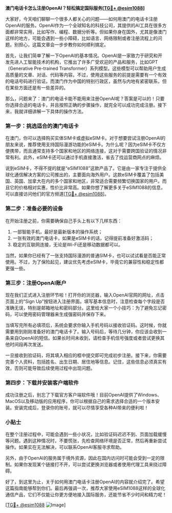 **澳门电话卡怎么注册OpenAI？轻松搞定国际服务[[TG💪+ @esim1088](https://t.me/s/esim1088)]**

大家好，今天咱们聊聊一个很多人都关心的问题——如何用澳门的电话卡注册OpenAI的服务。OpenAI作为一个全球知名的科技公司，其提供的AI工具在很多方面都非常实用，比如写作、编程、数据分析等。但如果你身在国外，尤其是像澳门这样的地方，可能会遇到一些小障碍，比如语言、网络限制或者注册流程上的问题。别担心，这篇文章会一步步教你如何顺利搞定。

首先，让我们简单了解一下OpenAI的基本情况。OpenAI是一家致力于研究和开发先进人工智能技术的机构，它推出了许多广受欢迎的产品和服务，比如GPT（Generative Pre-trained Transformer）系列模型。这些模型可以帮助用户生成高质量的文章、对话、代码等内容。不过，使用这些服务的前提是需要有一个有效的电话号码进行验证。而澳门作为中国的特别行政区，虽然与内地有紧密联系，但在某些方面还是有一些差异的。

那么，问题来了：澳门的电话卡能不能用来注册OpenAI呢？答案是可以的！只要你选择合适的电话卡，并且按照正确的步骤操作，就完全可以成功完成注册。接下来，我就详细讲解一下具体的操作方法。

### 第一步：挑选适合的澳门电话卡

在澳门，你可以选择购买实体SIM卡或虚拟eSIM卡。对于想要尝试注册OpenAI的朋友来说，推荐使用支持国际漫游功能的eSIM卡。为什么呢？因为eSIM卡不仅方便携带，而且通常支持多个国家和地区的网络连接，这对于需要跨国验证的情况非常有利。此外，eSIM卡还可以通过手机直接激活，省去了找运营商网点的麻烦。

说到eSIM卡，不得不提的就是“eSIM1088”这款产品了。它是由一家专注于提供全球化通信解决方案的公司推出的，主要面向海外用户。这款eSIM卡覆盖了包括美国、英国、加拿大在内的多个国家和地区，非常适合需要频繁切换国家的用户。而且它的价格相对实惠，性价比非常高。如果你想了解更多关于eSIM1088的信息，可以直接访问他们的官方频道[[TG💪+ @esim1088](https://t.me/s/esim1088)]。

### 第二步：准备必要的设备

在开始注册之前，你需要确保自己手头上有以下几样东西：
1. 一部智能手机，最好是最新版本的操作系统；
2. 一张有效的澳门电话卡，如果是eSIM卡的话，记得提前准备好激活码；
3. 稳定的互联网连接，无论是Wi-Fi还是移动数据都可以。

当然，如果你已经有了一张支持国际漫游的普通SIM卡，也可以试试看是否能正常使用。不过，为了保险起见，建议优先考虑eSIM卡，毕竟它的兼容性和稳定性都更强一些。

### 第三步：注册OpenAI账户

现在我们正式进入注册环节啦！打开你的浏览器，输入OpenAI官网的网址，点击页面上的“Sign Up”按钮进入注册界面。填写基本信息时，注意检查每个字段是否准确无误，特别是邮箱地址和密码部分。这里给大家一个小技巧：为了避免忘记密码，可以使用密码管理器来生成强密码并保存下来。

当填写完所有必填项后，系统会要求你输入手机号码以接收验证码。这时候，你就需要用到刚刚准备好的澳门电话卡了。输入号码后，等待几分钟，你应该会收到一条来自OpenAI的短信。如果长时间未收到，请检查手机信号强度或者尝试更换其他时间段再次发送。

一旦接收到验证码，将其填入相应的框中提交即可完成初步注册。接下来，你需要完善个人资料，包括姓名、出生日期、居住地等信息。记住，这些信息必须真实有效，否则可能导致后续使用过程中出现问题。

### 第四步：下载并安装客户端软件

成功注册之后，别忘了下载官方客户端软件哦！目前OpenAI提供了Windows、MacOS以及移动版的应用程序，你可以根据自己的需求选择合适的一个版本安装。安装完成后，登录你的账号，就可以尽情享受各种AI带来的便利啦！

### 小贴士

在整个注册过程中，可能会遇到一些小状况，比如验证码迟迟不到、页面加载缓慢等问题。遇到这种情况时，不要慌张，先检查网络环境是否正常，然后再重新尝试操作。如果实在无法解决，可以联系OpenAI客服寻求帮助。

另外，由于OpenAI的服务属于境外资源，因此在国内访问时可能会受到一定的限制。如果你发现某个链接打不开，可以尝试更换浏览器或者使用代理工具来绕过障碍。

好了，到这里为止，关于如何用澳门电话卡注册OpenAI的内容就介绍完了。希望这篇指南能够帮到你们。最后再强调一次，推荐大家使用eSIM1088这样的全球化通信产品，它们不仅能让你更方便地接入国际服务，还能节省不少时间和精力呢！

[[TG💪+ @esim1088](https://t.me/s/esim1088) ![Image](https://i.postimg.cc/4NQfJmqS/Snipaste-2025-05-13-00-14-12.png)]